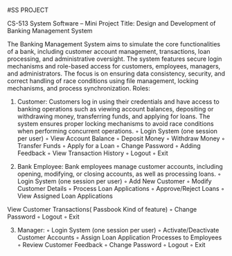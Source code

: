 #SS PROJECT

CS-513 System Software – Mini Project
Title: Design and Development of Banking Management System

The Banking Management System aims to simulate the core functionalities of a bank, including customer account management, transactions, loan processing, and administrative oversight. The system features secure login mechanisms and role-based access for customers, employees, managers, and administrators. The focus is on ensuring data consistency, security, and correct handling of race conditions using file management, locking mechanisms, and process synchronization.
Roles:

   1. Customer: Customers log in using their credentials and have access to banking operations such as viewing account balances, depositing or withdrawing money, transferring funds, and applying for loans. The system ensures proper locking mechanisms to avoid race conditions when performing concurrent operations.
        ◦ Login System (one session per user)
        ◦ View Account Balance
        ◦ Deposit Money
        ◦ Withdraw Money
        ◦ Transfer Funds
        ◦ Apply for a Loan
        ◦ Change Password
        ◦ Adding Feedback
        ◦ View Transaction History
        ◦ Logout
        ◦ Exit

      
   2. Bank Employee: Bank employees manage customer accounts, including opening, modifying, or closing accounts, as well as processing loans.
        ◦ Login System (one session per user)
        ◦ Add New Customer
        ◦ Modify Customer Details
        ◦ Process Loan Applications
        ◦ Approve/Reject Loans
        ◦ View Assigned Loan Applications

      
View Customer Transactions( Passbook Kind of feature)
        ◦ Change Password
        ◦ Logout
        ◦ Exit

        
  3. Manager:
        ◦ Login System (one session per user)
        ◦ Activate/Deactivate Customer Accounts
        ◦ Assign Loan Application Processes to Employees
        ◦ Review Customer Feedback
        ◦ Change Password
        ◦ Logout
        ◦ Exit

